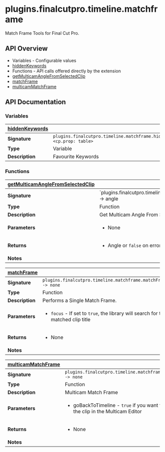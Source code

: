 # plugins.finalcutpro.timeline.matchframe

Match Frame Tools for Final Cut Pro.

## API Overview
* Variables - Configurable values
 * [hiddenKeywords](#hiddenKeywords)
* Functions - API calls offered directly by the extension
 * [getMulticamAngleFromSelectedClip](#getMulticamAngleFromSelectedClip)
 * [matchFrame](#matchFrame)
 * [multicamMatchFrame](#multicamMatchFrame)

## API Documentation

### Variables

| [hiddenKeywords](#hiddenKeywords)         |                                                                                     |
| --------------------------------------------|-------------------------------------------------------------------------------------|
| **Signature**                               | `plugins.finalcutpro.timeline.matchframe.hiddenKeywords <cp.prop: table>`                                                                    |
| **Type**                                    | Variable                                                                     |
| **Description**                             | Favourite Keywords                                                                     |

### Functions

| [getMulticamAngleFromSelectedClip](#getMulticamAngleFromSelectedClip)         |                                                                                     |
| --------------------------------------------|-------------------------------------------------------------------------------------|
| **Signature**                               | `plugins.finalcutpro.timeline.matchframe.getMulticamAngleFromSelectedClip() -> angle | boolean`                                                                    |
| **Type**                                    | Function                                                                     |
| **Description**                             | Get Multicam Angle From Selected Clip                                                                     |
| **Parameters**                              | <ul><li>None</li></ul> |
| **Returns**                                 | <ul><li>Angle or `false` on error</li></ul>          |
| **Notes**                                   | <ul></ul>                |

| [matchFrame](#matchFrame)         |                                                                                     |
| --------------------------------------------|-------------------------------------------------------------------------------------|
| **Signature**                               | `plugins.finalcutpro.timeline.matchframe.matchFrame() -> none`                                                                    |
| **Type**                                    | Function                                                                     |
| **Description**                             | Performs a Single Match Frame.                                                                     |
| **Parameters**                              | <ul><li>`focus`  - If set to `true`, the library will search for the matched clip title</li></ul> |
| **Returns**                                 | <ul><li>None</li></ul>          |
| **Notes**                                   | <ul></ul>                |

| [multicamMatchFrame](#multicamMatchFrame)         |                                                                                     |
| --------------------------------------------|-------------------------------------------------------------------------------------|
| **Signature**                               | `plugins.finalcutpro.timeline.matchframe.multicamMatchFrame(goBackToTimeline) -> none`                                                                    |
| **Type**                                    | Function                                                                     |
| **Description**                             | Multicam Match Frame                                                                     |
| **Parameters**                              | <ul><li>goBackToTimeline - `true` if you want to go back to the timeline after opening the clip in the Multicam Editor</li></ul> |
| **Returns**                                 | <ul><li>None</li></ul>          |
| **Notes**                                   | <ul></ul>                |

